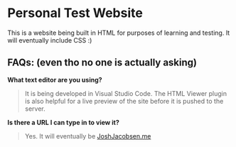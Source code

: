 # Personal Test Website

This is a website being built in HTML for purposes of learning and testing. It will eventually include CSS :)

## FAQs: (even tho no one is actually asking)

**What text editor are you using?**

>It is being developed in Visual Studio Code. The HTML Viewer plugin is also helpful for a live preview of the site before it is pushed to the server.

**Is there a URL I can type in to view it?**

>Yes. It will eventually be [JoshJacobsen.me](http://www.JoshJacobsen.me)

